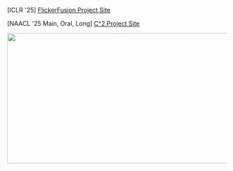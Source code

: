 [ICLR '25] [FlickerFusion Project Site](https://flickerfusion305.github.io/)

[NAACL '25 Main, Oral, Long] [C^2 Project Site](https://chartsquared.github.io/)

<a href="https://github.com/devxb/gitanimals">
<img
  src="https://render.gitanimals.org/farms/reiss-koh"
  width="600"
  height="300"
/>
</a>
